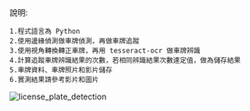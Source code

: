 說明:

    1.程式語言為 Python
    2.使用邊緣偵測做車牌偵測，再做車牌追蹤
    3.使用視角轉換轉正車牌，再用 tesseract-ocr 做車牌辨識
    4.計算追蹤車牌辨識結果的次數，若相同辨識結果次數達定值，做為儲存結果
    5.車牌資料、車牌照片和影片儲存
    6.實測結果請參考影片和圖片





   ![license_plate_detection](https://github.com/kartg0046920/License_Plate_Recognition/assets/65480821/2990b3e3-72d2-4105-87dc-03e4fa90812e)








    
